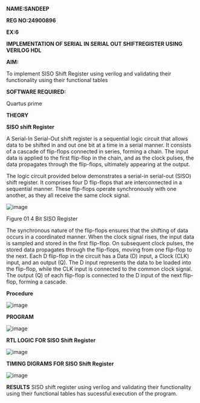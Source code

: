 **NAME:SANDEEP**

**REG NO:24900896**

**EX:6**

**IMPLEMENTATION OF SERIAL IN SERIAL OUT SHIFTREGISTER USING VERILOG HDL**

**AIM:**

To implement  SISO Shift Register using verilog and validating their functionality using their functional tables

**SOFTWARE REQUIRED:**

Quartus prime

**THEORY**

**SISO shift Register**

A Serial-In Serial-Out shift register is a sequential logic circuit that allows data to be shifted in and out one bit at a time in a serial manner. It consists of a cascade of flip-flops connected in series, forming a chain. The input data is applied to the first flip-flop in the chain, and as the clock pulses, the data propagates through the flip-flops, ultimately appearing at the output.

The logic circuit provided below demonstrates a serial-in serial-out (SISO) shift register. It comprises four D flip-flops that are interconnected in a sequential manner. These flip-flops operate synchronously with one another, as they all receive the same clock signal.

![image](https://github.com/naavaneetha/SERIAL-IN-SERIAL-OUT-SHIFTREGISTER/assets/154305477/e81c4072-37f9-46c6-8145-566764b74c3a)

Figure 01 4 Bit SISO Register

The synchronous nature of the flip-flops ensures that the shifting of data occurs in a coordinated manner. When the clock signal rises, the input data is sampled and stored in the first flip-flop. On subsequent clock pulses, the stored data propagates through the flip-flops, moving from one flip-flop to the next.
Each D flip-flop in the circuit has a Data (D) input, a Clock (CLK) input, and an output (Q). The D input represents the data to be loaded into the flip-flop, while the CLK input is connected to the common clock signal. The output (Q) of each flip-flop is connected to the D input of the next flip-flop, forming a cascade.

**Procedure**

![image](https://github.com/user-attachments/assets/13a9247b-4d77-4f45-8d18-7d2e56dd5efe)

**PROGRAM**

![image](https://github.com/user-attachments/assets/46483791-6d1e-4120-93e6-ee60bce057ab)

**RTL LOGIC FOR SISO Shift Register**

![image](https://github.com/user-attachments/assets/a9be2076-f581-41e5-8f19-e305c0f9d696)

**TIMING DIGRAMS FOR SISO Shift Register**

![image](https://github.com/user-attachments/assets/0e9036b8-3deb-4f55-aee2-75f024f2ddff)

**RESULTS**
SISO shift register using verilog and validating their functionality using their functional tables has sucessful execution of the program.
